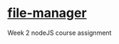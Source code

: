 # [file-manager](https://github.com/AlreadyBored/nodejs-assignments/blob/main/assignments/file-manager/assignment.md)

Week 2 nodeJS course assignment
